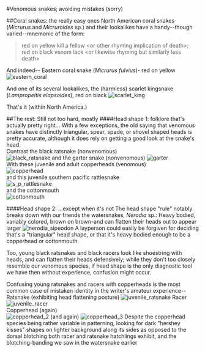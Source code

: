 #Venomous snakes; avoiding mistakes
(sorry)

##Coral snakes: the really easy ones
North American coral snakes (*Micrurus* and *Micruroides* sp.) and their lookalikes
have a handy--though varied--mnemonic of the form:  
>red on yellow kill a fellow \<or other rhyming implication of death\>;   
red on black venom lack \<or likewise rhyming but similarly less death\>

And indeed--
Eastern coral snake (*Micrurus fulvius*)- red on yellow
![eastern_coral] 

And one of its several lookalikes, the (harmless) scarlet kingsnake (*Lampropeltis elapsoides*), red on black
![scarlet_king]

That's it (within North America.)

##The rest: Still not too hard, mostly
####Head shape 1: folklore that's actually pretty right...
With a few exceptions, the old saying that venomous snakes have distinctly triangular, spear, spade, or shovel shaped heads
is pretty accurate, although it does rely on getting a good look at the snake's head.   
Contrast the black ratsnake (nonvenomous)  
![black_ratsnake]
and the garter snake (nonvenomous)
![garter]  
With these juvenile and adult copperheads (venomous)  
 ![copperhead]  
 and this juvenile southern pacific rattlesnake  
 ![s_p_rattlesnake]  
 and the cottonmouth  
 ![cottonmouth]  

####Head shape 2: ...except when it's not
The head shape "rule" notably breaks down with our friends the watersnakes, *Nerodia* sp.: Heavy bodied, variably colored, 
brown on brown-and can flatten their heads out to appear larger
![nerodia_sipeodon]
A layperson could easily be forgiven for deciding that's a "triangular" head shape, or that it's heavy bodied enough to 
be a copperhead or cottonmouth.  

Too, young black ratsnakes and black racers look like shoestring with heads, and can
flatten their heads defensively; while they don't too closely resemble our venomous species, if head shape is the only 
diagnostic tool we have then without experience, confusion might occur.  

Confusing young ratsnakes and racers with copperheads is the most common case of mistaken identity in the writer's amateur experience--
Ratsnake (exhibiting head flattening posture)
![juvenile_ratsnake]
Racer  
![juvenile_racer]    
Copperhead (again)  
![copperhead_2] 
(and again)
![copperhead_3]
Despite the copperhead species being rather variable in patterning, looking for dark "hershey kisses" shapes on lighter background 
along its sides as opposed to the dorsal blotching both racer and ratsnake hatchlings exhibit, and the blotching-banding 
we saw in the watersnake earlier









[eastern_coral]: https://upload.wikimedia.org/wikipedia/commons/3/3c/Coral_009.jpg
[scarlet_king]: https://upload.wikimedia.org/wikipedia/commons/0/04/G-Bartolotti_SK.jpg
[black_ratsnake]: https://upload.wikimedia.org/wikipedia/commons/thumb/2/28/Black_Rat_Snake_-_Elaphe_obsoleta_obsoleta%2C_Merrimac_Farm_Wildlife_Management_Area%2C_Virginia.jpg/1200px-Black_Rat_Snake_-_Elaphe_obsoleta_obsoleta%2C_Merrimac_Farm_Wildlife_Management_Area%2C_Virginia.jpg
[s_p_rattlesnake]: https://www.desertusa.com/reptiles/reptiles_photos/RattleSnake2.jpg
[garter]: https://upload.wikimedia.org/wikipedia/commons/7/76/Coast_Garter_Snake.jpg
[copperhead]: https://www.virginiaherpetologicalsociety.com/reptiles/snakes/northern-copperhead/neonates-adult.jpg
[nerodia_sipeodon]: http://www.californiaherps.com/snakes/images/nsipedonrv4118.jpg
[cottonmouth]: http://www.carolinanature.com/herps/cottonmouth3666a.jpg
[juvenile_ratsnake]: https://www.virginiaherpetologicalsociety.com/concern/eastern-ratsnake002.jpg
[juvenile_racer]: http://www.californiaherps.com/snakes/images/cmormoncc1123.jpg
[copperhead_2]: http://herpsofnc.org/wp-content/uploads/2016/02/a-very-pink-patterned-copperhead.-Jasper-County-S.C.-Greg-C.-Greer-copy.jpg
[copperhead_3]: https://d1dph1psyatsfa.cloudfront.net/bethesdamagazi/wp-content/uploads/2018/07/copperheadviaU.S.NationalParkService2.jpg